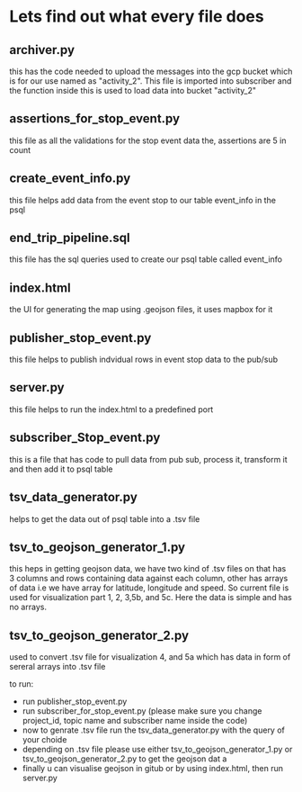 # Lets find out what every file does
## archiver.py
this has the code needed to upload the messages into the gcp bucket which is for our use named as "activity_2". This file is imported into subscriber and the function inside this is used to load data into bucket "activity_2"
## assertions_for_stop_event.py
this file as all the validations for the stop event data the, assertions are 5 in count 
## create_event_info.py
this file helps add data from the event stop to our table event_info in  the psql
## end_trip_pipeline.sql
this file has the sql queries used to create our psql table called event_info
## index.html
the UI for generating the map using .geojson files, it uses mapbox for it 
## publisher_stop_event.py
this file helps to publish indvidual rows in event stop data to the pub/sub
## server.py
this file helps to run the index.html to a predefined port 
## subscriber_Stop_event.py
this is a file that has code to pull data from pub sub, process it, transform it and then add it to psql table
## tsv_data_generator.py
helps to get the data out of psql table into a .tsv file
## tsv_to_geojson_generator_1.py
this heps in getting geojson data, we have two kind of .tsv files on that has 3 columns and rows containing data against each column, other has arrays of data i.e we have array for latitude, longitude and speed. So current file is used for visualization part 1, 2, 3,5b, and 5c. Here the data is simple and has no arrays.
## tsv_to_geojson_generator_2.py
used to convert .tsv file for visualization 4, and 5a which has data in form of sereral arrays into .tsv file

to run:
- run publisher_stop_event.py 
- run subscriber_for_stop_event.py (please make sure you change project_id, topic name and subscriber name inside the code)
- now to genrate .tsv file run the tsv_data_generator.py with the query of your choide
- depending on .tsv file please use either tsv_to_geojson_generator_1.py or tsv_to_geojson_generator_2.py to get the geojson dat a
- finally u can visualise geojson in gitub or by using index.html, then run server.py
